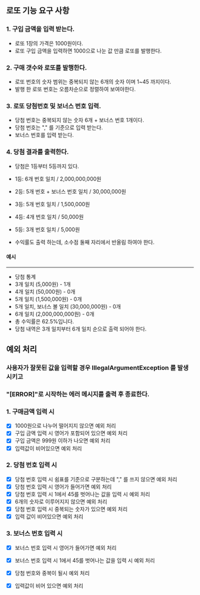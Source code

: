 ## 로또 기능 요구 사항
### 1. 구입 금액을 입력 받는다.
- 로또 1장의 가격은 1000원이다.
- 로또 구입 금액을 입력하면 1000으로 나눈 값 만큼 로또를 발행한다.

### 2. 구매 갯수와 로또를 발행한다.
- 로또 번호의 숫자 범위는 중복되지 않는 6개의 숫자 이며 1~45 까지이다.
- 발행 한 로또 번호는 오름차순으로 정렬하여 보여야한다.

### 3. 로또 당첨번호 및 보너스 번호 입력.
- 당첨 번호는 중복되지 않는 숫자 6개 + 보너스 번호 1개이다.
- 당첨 번호는 "," 를 기준으로 입력 받는다.
- 보너스 번호를 입력 받는다.

### 4. 당첨 결과를 출력한다.
- 당첨은 1등부터 5등까지 있다.

- 1등: 6개 번호 일치 / 2,000,000,000원
- 2등: 5개 번호 + 보너스 번호 일치 / 30,000,000원
- 3등: 5개 번호 일치 / 1,500,000원
- 4등: 4개 번호 일치 / 50,000원
- 5등: 3개 번호 일치 / 5,000원
- 수익률도 출력 하는데, 소수점 둘째 자리에서 반올림 하여야 한다.
#### 예시
- ---
- 당첨 통계
- 3개 일치 (5,000원) - 1개
- 4개 일치 (50,000원) - 0개
- 5개 일치 (1,500,000원) - 0개
- 5개 일치, 보너스 볼 일치 (30,000,000원) - 0개
- 6개 일치 (2,000,000,000원) - 0개
- 총 수익률은 62.5%입니다.
- 당첨 내역은 3개 일치부터 6개 일치 순으로 출력 되어야 한다.



## 예외 처리
### 사용자가 잘못된 값을 입력할 경우 IllegalArgumentException 를 발생 시키고
### "[ERROR]"로 시작하는 에러 메시지를 출력 후 종료한다.
### 1. 구매금액 입력 시
- [x] 1000원으로 나누어 떨어지지 않으면 예외 처리
- [x] 구입 금액 입력 시 영어가 포함되어 있으면 예외 처리
- [x] 구입 금액은 999원 이하가 나오면 예외 처리
- [x] 입력값이 비어있으면 예외 처리

### 2. 당첨 번호 입력 시
- [x] 당첨 번호 입력 시 쉼표를 기준으로 구분하는데 "," 를 쓰지 않으면 예외 처리
- [x] 당첨 번호 입력 시 영어가 들어가면 예외 처리
- [x] 당첨 번호 입력 시 1에서 45를 벗어나는 값을 입력 시 예외 처리
- [x] 6개의 숫자로 이루어지지 않으면 예외 처리
- [x] 당첨 번호 입력 시 중복되는 숫자가 있으면 예외 처리
- [x] 입력 값이 비어있으면 예외 처리

### 3. 보너스 번호 입력 시
- [x] 보너스 번호 입력 시 영어가 들어가면 예외 처리
- [x] 보너스 번호 입력 시 1에서 45를 벗어나는 값을 입력 시 예외 처리
- [x] 당첨 번호와 중복이 될시 예외 처리
- [x] 입력값이 비어 있으면 예외 처리


